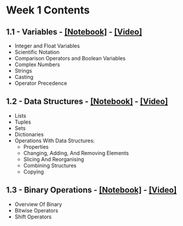 # Week 1 Contents

## 1.1 - Variables - [[Notebook]](Session_1_Notebooks/PyQM_1.1_Variables.ipynb) - [[Video]](https://youtu.be/dU8NKvAxcnE)

- Integer and Float Variables
- Scientific Notation
- Comparison Operators and Boolean Variables
- Complex Numbers
- Strings
- Casting
- Operator Precedence

## 1.2 - Data Structures - [[Notebook]](Session_1_Notebooks/PyQM_1.2_Data_Structures.ipynb) - [[Video]](https://youtu.be/yCQQwTEaMvs)

- Lists
- Tuples
- Sets
- Dictionaries
- Operations With Data Structures:
    - Properties
    - Changing, Adding, And Removing Elements
    - Slicing And Reorganising
    - Combining Structures
    - Copying
    
## 1.3 - Binary Operations - [[Notebook]](Session_1_Notebooks/PyQM_1.3_Binary_Operations.ipynb) - [[Video]](https://youtu.be/dMw8E-8cQpc)

- Overview Of Binary
- Bitwise Operators
- Shift Operators
